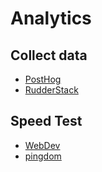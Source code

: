 # Analytics 

## Collect data

- [PostHog](https://posthog.com/)
- [RudderStack](https://www.rudderstack.com/)

## Speed Test

- [WebDev](https://pagespeed.web.dev/)
- [pingdom](https://tools.pingdom.com/)
